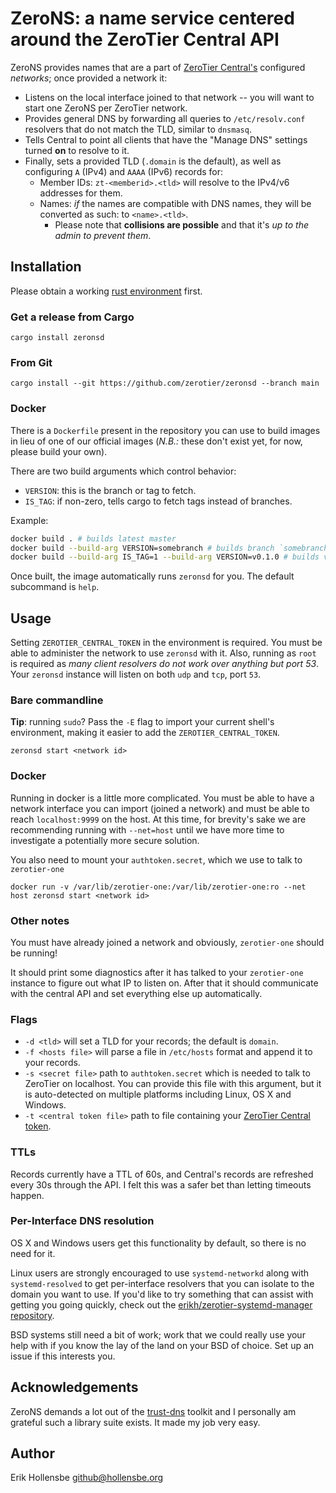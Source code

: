 # ZeroNS: a name service centered around the ZeroTier Central API

ZeroNS provides names that are a part of [ZeroTier Central's](https://my.zerotier.com) configured _networks_; once provided a network it:

- Listens on the local interface joined to that network -- you will want to start one ZeroNS per ZeroTier network.
- Provides general DNS by forwarding all queries to `/etc/resolv.conf` resolvers that do not match the TLD, similar to `dnsmasq`.
- Tells Central to point all clients that have the "Manage DNS" settings turned **on** to resolve to it.
- Finally, sets a provided TLD (`.domain` is the default), as well as configuring `A` (IPv4) and `AAAA` (IPv6) records for:
  - Member IDs: `zt-<memberid>.<tld>` will resolve to the IPv4/v6 addresses for them.
  - Names: _if_ the names are compatible with DNS names, they will be converted as such: to `<name>.<tld>`.
    - Please note that **collisions are possible** and that it's _up to the admin to prevent them_.

## Installation

Please obtain a working [rust environment](https://rustup.rs/) first.

### Get a release from Cargo

```
cargo install zeronsd
```

### From Git

```
cargo install --git https://github.com/zerotier/zeronsd --branch main
```

### Docker

There is a `Dockerfile` present in the repository you can use to build images in lieu of one of our official images (*N.B.:* these don't exist yet, for now, please build your own).

There are two build arguments which control behavior:

- `VERSION`: this is the branch or tag to fetch.
- `IS_TAG`: if non-zero, tells cargo to fetch tags instead of branches.

Example:

```bash
docker build . # builds latest master
docker build --build-arg VERSION=somebranch # builds branch `somebranch`
docker build --build-arg IS_TAG=1 --build-arg VERSION=v0.1.0 # builds version 0.1.0 from tag v0.1.0
```

Once built, the image automatically runs `zeronsd` for you. The default subcommand is `help`.

## Usage

Setting `ZEROTIER_CENTRAL_TOKEN` in the environment is required. You must be able to administer the network to use `zeronsd` with it. Also, running as `root` is required as _many client resolvers do not work over anything but port 53_. Your `zeronsd` instance will listen on both `udp` and `tcp`, port `53`.

### Bare commandline

**Tip**: running `sudo`? Pass the `-E` flag to import your current shell's environment, making it easier to add the `ZEROTIER_CENTRAL_TOKEN`.

```
zeronsd start <network id>
```

### Docker

Running in docker is a little more complicated. You must be able to have a network interface you can import (joined a network) and must be able to reach `localhost:9999` on the host. At this time, for brevity's sake we are recommending running with `--net=host` until we have more time to investigate a potentially more secure solution.

You also need to mount your `authtoken.secret`, which we use to talk to `zerotier-one`

```
docker run -v /var/lib/zerotier-one:/var/lib/zerotier-one:ro --net host zeronsd start <network id>
```

### Other notes

You must have already joined a network and obviously, `zerotier-one` should be running!

It should print some diagnostics after it has talked to your `zerotier-one` instance to figure out what IP to listen on. After that it should communicate with the central API and set everything else up automatically.

### Flags

- `-d <tld>` will set a TLD for your records; the default is `domain`.
- `-f <hosts file>` will parse a file in `/etc/hosts` format and append it to your records.
- `-s <secret file>` path to `authtoken.secret` which is needed to talk to ZeroTier on localhost. You can provide this file with this argument, but it is auto-detected on multiple platforms including Linux, OS X and Windows.
- `-t <central token file>` path to file containing your [ZeroTier Central token](https://my.zerotier.com/account).

### TTLs

Records currently have a TTL of 60s, and Central's records are refreshed every 30s through the API. I felt this was a safer bet than letting timeouts happen.

### Per-Interface DNS resolution

OS X and Windows users get this functionality by default, so there is no need for it.

Linux users are strongly encouraged to use `systemd-networkd` along with `systemd-resolved` to get per-interface resolvers that you can isolate to the domain you want to use. If you'd like to try something that can assist with getting you going quickly, check out the [erikh/zerotier-systemd-manager repository](https://github.com/erikh/zerotier-systemd-manager).

BSD systems still need a bit of work; work that we could really use your help with if you know the lay of the land on your BSD of choice. Set up an issue if this interests you.

## Acknowledgements

ZeroNS demands a lot out of the [trust-dns](https://github.com/bluejekyll/trust-dns) toolkit and I personally am grateful such a library suite exists. It made my job very easy.

## Author

Erik Hollensbe <github@hollensbe.org>
